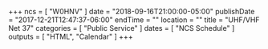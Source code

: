 +++
ncs = [ "W0HNV" ]
date = "2018-09-16T21:00:00-05:00"
publishDate = "2017-12-21T12:47:37-06:00"
endTime = ""
location = ""
title = "UHF/VHF Net 37"
categories = [ "Public Service" ]
dates = [ "NCS Schedule" ]
outputs = [ "HTML", "Calendar" ]
+++

